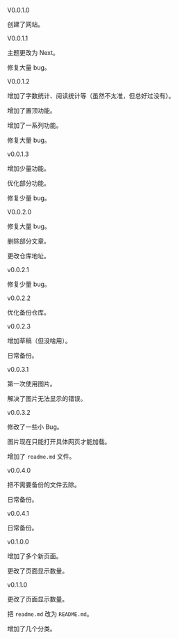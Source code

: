 V0.0.1.0

创建了网站。

V0.0.1.1

主题更改为 Next。

修复大量 bug。

V0.0.1.2

增加了字数统计、阅读统计等（虽然不太准，但总好过没有）。

增加了置顶功能。

增加了一系列功能。

修复大量 bug。

v0.0.1.3

增加少量功能。

优化部分功能。

修复少量 bug。

V0.0.2.0

修复大量 bug。

删除部分文章。

更改仓库地址。

v0.0.2.1

修复少量 bug。

v0.0.2.2

优化备份仓库。

v0.0.2.3

增加草稿（但没啥用）。

日常备份。

v0.0.3.1

第一次使用图片。

解决了图片无法显示的错误。

v0.0.3.2

修改了一些小 Bug。

图片现在只能打开具体网页才能加载。

增加了 `readme.md` 文件。

v0.0.4.0

把不需要备份的文件去除。

日常备份。

v0.0.4.1

日常备份。

v0.1.0.0

增加了多个新页面。

更改了页面显示数量。

v0.1.1.0

更改了页面显示数量。

把 `readme.md` 改为 `README.md`。

增加了几个分类。
